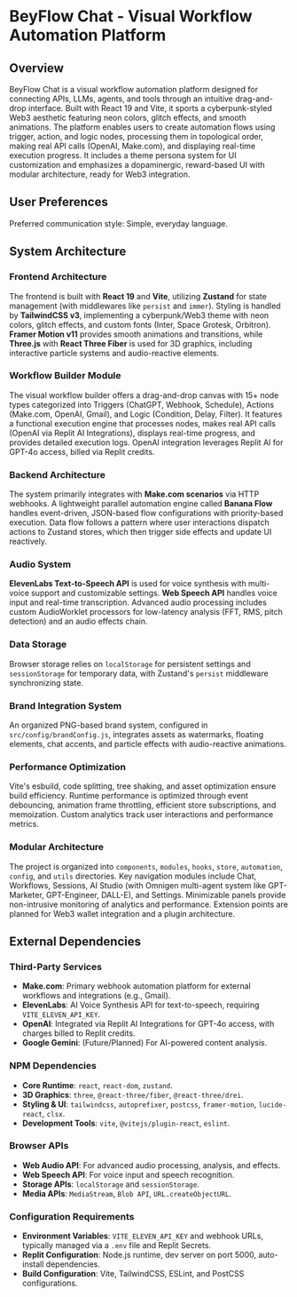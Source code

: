 # BeyFlow Chat - Visual Workflow Automation Platform

## Overview
BeyFlow Chat is a visual workflow automation platform designed for connecting APIs, LLMs, agents, and tools through an intuitive drag-and-drop interface. Built with React 19 and Vite, it sports a cyberpunk-styled Web3 aesthetic featuring neon colors, glitch effects, and smooth animations. The platform enables users to create automation flows using trigger, action, and logic nodes, processing them in topological order, making real API calls (OpenAI, Make.com), and displaying real-time execution progress. It includes a theme persona system for UI customization and emphasizes a dopaminergic, reward-based UI with modular architecture, ready for Web3 integration.

## User Preferences
Preferred communication style: Simple, everyday language.

## System Architecture

### Frontend Architecture
The frontend is built with **React 19** and **Vite**, utilizing **Zustand** for state management (with middlewares like `persist` and `immer`). Styling is handled by **TailwindCSS v3**, implementing a cyberpunk/Web3 theme with neon colors, glitch effects, and custom fonts (Inter, Space Grotesk, Orbitron). **Framer Motion v11** provides smooth animations and transitions, while **Three.js** with **React Three Fiber** is used for 3D graphics, including interactive particle systems and audio-reactive elements.

### Workflow Builder Module
The visual workflow builder offers a drag-and-drop canvas with 15+ node types categorized into Triggers (ChatGPT, Webhook, Schedule), Actions (Make.com, OpenAI, Gmail), and Logic (Condition, Delay, Filter). It features a functional execution engine that processes nodes, makes real API calls (OpenAI via Replit AI Integrations), displays real-time progress, and provides detailed execution logs. OpenAI integration leverages Replit AI for GPT-4o access, billed via Replit credits.

### Backend Architecture
The system primarily integrates with **Make.com scenarios** via HTTP webhooks. A lightweight parallel automation engine called **Banana Flow** handles event-driven, JSON-based flow configurations with priority-based execution. Data flow follows a pattern where user interactions dispatch actions to Zustand stores, which then trigger side effects and update UI reactively.

### Audio System
**ElevenLabs Text-to-Speech API** is used for voice synthesis with multi-voice support and customizable settings. **Web Speech API** handles voice input and real-time transcription. Advanced audio processing includes custom AudioWorklet processors for low-latency analysis (FFT, RMS, pitch detection) and an audio effects chain.

### Data Storage
Browser storage relies on `localStorage` for persistent settings and `sessionStorage` for temporary data, with Zustand's `persist` middleware synchronizing state.

### Brand Integration System
An organized PNG-based brand system, configured in `src/config/brandConfig.js`, integrates assets as watermarks, floating elements, chat accents, and particle effects with audio-reactive animations.

### Performance Optimization
Vite's esbuild, code splitting, tree shaking, and asset optimization ensure build efficiency. Runtime performance is optimized through event debouncing, animation frame throttling, efficient store subscriptions, and memoization. Custom analytics track user interactions and performance metrics.

### Modular Architecture
The project is organized into `components`, `modules`, `hooks`, `store`, `automation`, `config`, and `utils` directories. Key navigation modules include Chat, Workflows, Sessions, AI Studio (with Omnigen multi-agent system like GPT-Marketer, GPT-Engineer, DALL-E), and Settings. Minimizable panels provide non-intrusive monitoring of analytics and performance. Extension points are planned for Web3 wallet integration and a plugin architecture.

## External Dependencies

### Third-Party Services
-   **Make.com**: Primary webhook automation platform for external workflows and integrations (e.g., Gmail).
-   **ElevenLabs**: AI Voice Synthesis API for text-to-speech, requiring `VITE_ELEVEN_API_KEY`.
-   **OpenAI**: Integrated via Replit AI Integrations for GPT-4o access, with charges billed to Replit credits.
-   **Google Gemini**: (Future/Planned) For AI-powered content analysis.

### NPM Dependencies
-   **Core Runtime**: `react`, `react-dom`, `zustand`.
-   **3D Graphics**: `three`, `@react-three/fiber`, `@react-three/drei`.
-   **Styling & UI**: `tailwindcss`, `autoprefixer`, `postcss`, `framer-motion`, `lucide-react`, `clsx`.
-   **Development Tools**: `vite`, `@vitejs/plugin-react`, `eslint`.

### Browser APIs
-   **Web Audio API**: For advanced audio processing, analysis, and effects.
-   **Web Speech API**: For voice input and speech recognition.
-   **Storage APIs**: `localStorage` and `sessionStorage`.
-   **Media APIs**: `MediaStream`, `Blob API`, `URL.createObjectURL`.

### Configuration Requirements
-   **Environment Variables**: `VITE_ELEVEN_API_KEY` and webhook URLs, typically managed via a `.env` file and Replit Secrets.
-   **Replit Configuration**: Node.js runtime, dev server on port 5000, auto-install dependencies.
-   **Build Configuration**: Vite, TailwindCSS, ESLint, and PostCSS configurations.